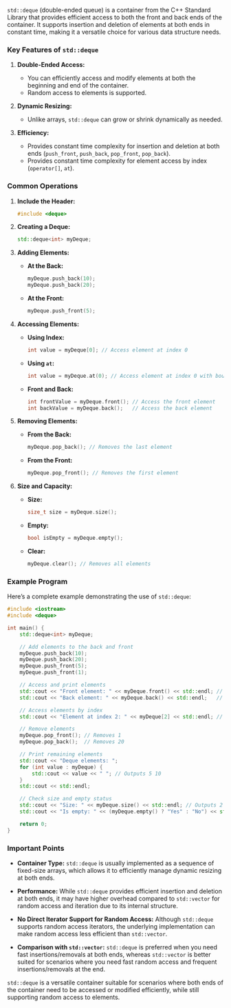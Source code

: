 `std::deque` (double-ended queue) is a container from the C++ Standard Library that provides efficient access to both the front and back ends of the container. It supports insertion and deletion of elements at both ends in constant time, making it a versatile choice for various data structure needs.

### Key Features of `std::deque`

1. **Double-Ended Access:**
   - You can efficiently access and modify elements at both the beginning and end of the container.
   - Random access to elements is supported.

2. **Dynamic Resizing:**
   - Unlike arrays, `std::deque` can grow or shrink dynamically as needed.

3. **Efficiency:**
   - Provides constant time complexity for insertion and deletion at both ends (`push_front`, `push_back`, `pop_front`, `pop_back`).
   - Provides constant time complexity for element access by index (`operator[]`, `at`).

### Common Operations

1. **Include the Header:**

   ```cpp
   #include <deque>
   ```

2. **Creating a Deque:**

   ```cpp
   std::deque<int> myDeque;
   ```

3. **Adding Elements:**

   - **At the Back:**
     ```cpp
     myDeque.push_back(10);
     myDeque.push_back(20);
     ```

   - **At the Front:**
     ```cpp
     myDeque.push_front(5);
     ```

4. **Accessing Elements:**

   - **Using Index:**
     ```cpp
     int value = myDeque[0]; // Access element at index 0
     ```

   - **Using `at`:**
     ```cpp
     int value = myDeque.at(0); // Access element at index 0 with bounds checking
     ```

   - **Front and Back:**
     ```cpp
     int frontValue = myDeque.front(); // Access the front element
     int backValue = myDeque.back();   // Access the back element
     ```

5. **Removing Elements:**

   - **From the Back:**
     ```cpp
     myDeque.pop_back(); // Removes the last element
     ```

   - **From the Front:**
     ```cpp
     myDeque.pop_front(); // Removes the first element
     ```

6. **Size and Capacity:**

   - **Size:**
     ```cpp
     size_t size = myDeque.size();
     ```

   - **Empty:**
     ```cpp
     bool isEmpty = myDeque.empty();
     ```

   - **Clear:**
     ```cpp
     myDeque.clear(); // Removes all elements
     ```

### Example Program

Here’s a complete example demonstrating the use of `std::deque`:

```cpp
#include <iostream>
#include <deque>

int main() {
    std::deque<int> myDeque;

    // Add elements to the back and front
    myDeque.push_back(10);
    myDeque.push_back(20);
    myDeque.push_front(5);
    myDeque.push_front(1);

    // Access and print elements
    std::cout << "Front element: " << myDeque.front() << std::endl; // Outputs 1
    std::cout << "Back element: " << myDeque.back() << std::endl;   // Outputs 20

    // Access elements by index
    std::cout << "Element at index 2: " << myDeque[2] << std::endl; // Outputs 10

    // Remove elements
    myDeque.pop_front(); // Removes 1
    myDeque.pop_back();  // Removes 20

    // Print remaining elements
    std::cout << "Deque elements: ";
    for (int value : myDeque) {
        std::cout << value << " "; // Outputs 5 10
    }
    std::cout << std::endl;

    // Check size and empty status
    std::cout << "Size: " << myDeque.size() << std::endl; // Outputs 2
    std::cout << "Is empty: " << (myDeque.empty() ? "Yes" : "No") << std::endl; // Outputs No

    return 0;
}
```

### Important Points

- **Container Type:** `std::deque` is usually implemented as a sequence of fixed-size arrays, which allows it to efficiently manage dynamic resizing at both ends.

- **Performance:** While `std::deque` provides efficient insertion and deletion at both ends, it may have higher overhead compared to `std::vector` for random access and iteration due to its internal structure.

- **No Direct Iterator Support for Random Access:** Although `std::deque` supports random access iterators, the underlying implementation can make random access less efficient than `std::vector`.

- **Comparison with `std::vector`:** `std::deque` is preferred when you need fast insertions/removals at both ends, whereas `std::vector` is better suited for scenarios where you need fast random access and frequent insertions/removals at the end.

`std::deque` is a versatile container suitable for scenarios where both ends of the container need to be accessed or modified efficiently, while still supporting random access to elements.